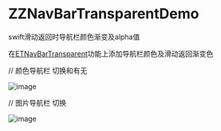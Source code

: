 # ZZNavBarTransparentDemo
swift滑动返回时导航栏颜色渐变及alpha值

在[ETNavBarTransparent](https://github.com/EnderTan/ETNavBarTransparent)功能上添加导航栏颜色及滑动返回渐变色

// 颜色导航栏 切换和有无

![image](https://github.com/zzz1029335886/ZZNavBarTransparentDemo/blob/master/ZZNavBarTransparentDemo.gif)


// 图片导航栏 切换

![image](https://github.com/zzz1029335886/ZZNavBarTransparentDemo/blob/master/QQ20180709-184044.gif)
